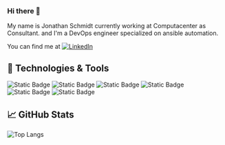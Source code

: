 ### Hi there 👋
My name is Jonathan Schmidt currently working at Computacenter as Consultant. and I'm a DevOps engineer specialized on ansible automation. 

You can find me at [![LinkedIn][1.1]][1]

## 🔧 Technologies & Tools
![Static Badge](https://img.shields.io/badge/OS-Linux-red?style=plastic&logo=linux&logoColor=black&labelColor=white)
![Static Badge](https://img.shields.io/badge/Tools-Ansible-black?style=plastic&logo=ansible&logoColor=black&labelColor=white)
![Static Badge](https://img.shields.io/badge/Tools-Docker-blue?style=plastic&logo=docker&logoColor=black&labelColor=white)
![Static Badge](https://img.shields.io/badge/Tools-Kubernetes-blue?style=plastic&logo=kubernetes&logoColor=black&labelColor=white)
![Static Badge](https://img.shields.io/badge/Code-Python-yellow?style=plastic&logo=python&logoColor=black&labelColor=white)
![Static Badge](https://img.shields.io/badge/Code-Powershell-blue?style=plastic&logo=powershell&logoColor=black&labelColor=white)


## &#x1f4c8; GitHub Stats
![Top Langs](https://github-readme-stats.vercel.app/api/top-langs/?username=schmidtjonathan1&layout=donut&theme=highcontrast)

<!-- 
  Badge:
    https://shields.io/
    https://github.com/simple-icons/simple-icons/tree/develop/icons
  GitHub Stats:
    https://github.com/anuraghazra/github-readme-stats
-->

<!-- Links -->
[1]: https://www.linkedin.com/in/jonathan-schmidt-b530461ba/
[1.1]: https://img.shields.io/badge/LinkedIn-blue?style=plastic&logo=linkedin
